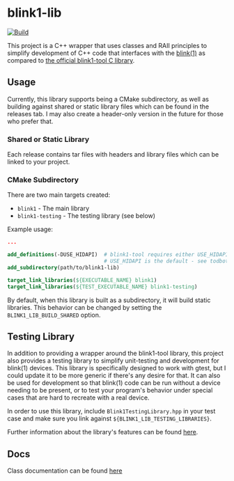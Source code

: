 blink1-lib
==========
[![Build](https://github.com/evan1026/blink1-lib/actions/workflows/build.yml/badge.svg)](https://github.com/evan1026/blink1-lib/actions/workflows/build.yml)

This project is a C++ wrapper that uses classes and RAII principles to simplify
development of C++ code that interfaces with the [blink(1)](https://blink1.thingm.com/)
as compared to [the official blink1-tool C library](https://github.com/todbot/blink1-tool).

## Usage
Currently, this library supports being a CMake subdirectory, as well as building against shared or static
library files which can be found in the releases tab. I may also create a header-only version in the future for
those who prefer that.

### Shared or Static Library
Each release contains tar files with headers and library files which can be linked to your project.

### CMake Subdirectory
There are two main targets created:
* `blink1` - The main library
* `blink1-testing` - The testing library (see below)

Example usage:
```cmake
...

add_definitions(-DUSE_HIDAPI)  # blink1-tool requires either USE_HIDAPI or USE_HIDDATA to be set
                               # USE_HIDAPI is the default - see todbot/blink1-tool for more info
add_subdirectory(path/to/blink1-lib)

target_link_libraries(${EXECUTABLE_NAME} blink1)
target_link_libraries(${TEST_EXECUTABLE_NAME} blink1-testing)
```

By default, when this library is built as a subdirectory, it will build static libraries.
This behavior can be changed by setting the `BLINK1_LIB_BUILD_SHARED` option.

## Testing Library
In addition to providing a wrapper around the blink1-tool library, this project
also provides a testing library to simplify unit-testing and development for blink(1)
devices. This library is specifically designed to work with gtest, but I could update
it to be more generic if there's any desire for that. It can also be used for
development so that blink(1) code can be run without a device needing to be present,
or to test your program's behavior under special cases that are hard to recreate
with a real device.

In order to use this library, include `Blink1TestingLibrary.hpp` in your test case
and make sure you link against `${BLINK1_LIB_TESTING_LIBRARIES}`.

Further information about the library's features can be found [here](https://evan1026.github.io/blink1-lib/docs/namespacefake__blink1__lib.html).

## Docs
Class documentation can be found [here](https://evan1026.github.io/blink1-lib/docs/index.html)
